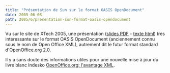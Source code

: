 ```yaml
---
title: "Présentation de Sun sur le format OASIS OpenDocument"
date: 2005-06-08
path: 2005/6/presentation-sun-format-oasis-opendocument
---
```


Vu sur le site de XTech 2005, une présentation (<a href="http://www.idealliance.org/proceedings/xtech05/slides/brauer/xtech2005-opendocument.pdf">slides PDF</a> - <a href="http://www.idealliance.org/proceedings/xtech05/papers/03-02-02/">texte
html</a>) tr&#232;s int&#233;ressante sur le format OASIS OpenDocument (anciennement 
connu sous le nom de Open Office XML), autrement dit le futur format 
standard d'OpenOffice.org 2.0.

Il y a sans doute des informations utiles pour une nouvelle mise &#224; jour du 
livre blanc Indesko <a href="/assets/pdf/ooo-avantage-xml.pdf">OpenOffice.org: l'avantage XML</a>. 

